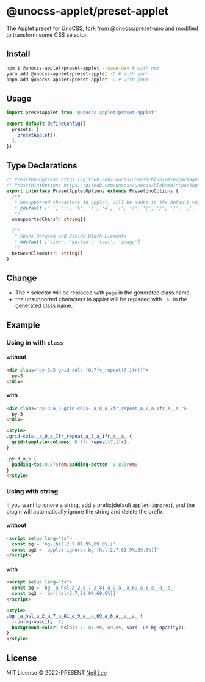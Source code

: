 # @unocss-applet/preset-applet

The Applet preset for [UnoCSS](https://github.com/unocss/unocss), fork from [@unocss/preset-uno](https://github.com/unocss/unocss/tree/main/packages/preset-uno) and modified to transform some CSS selector.

## Install

```bash
npm i @unocss-applet/preset-applet --save-dev # with npm
yarn add @unocss-applet/preset-applet -D # with yarn
pnpm add @unocss-applet/preset-applet -D # with pnpm
```

## Usage

```ts
import presetApplet from '@unocss-applet/preset-applet'

export default defineConfig({
  presets: [
    presetApplet(),
  ],
})
```

## Type Declarations

```ts
// PresetUnoOptions https://github.com/unocss/unocss/blob/main/packages/preset-uno/src/index.ts#L9
// PresetMiniOptions https://github.com/unocss/unocss/blob/main/packages/preset-mini/src/index.ts#L33-L73
export interface PresetAppletOptions extends PresetUnoOptions {
  /**
   * Unsupported characters in applet, will be added to the default value
   * @default ['.', ':', '%', '!', '#', '(', ')', '[', '/', ']', ',', '$', '{', '}', '@', '+', '^', '&', '<', '>', '\'']
   */
  unsupportedChars?: string[]

  /**
   * Space Between and Divide Width Elements
   * @default ['view', 'button', 'text', 'image']
   */
  betweenElements?: string[]
}
```

## Change

- The `*` selector will be replaced with `page` in the generated class name.
- the unsupported characters in applet will be replaced with `_a_` in the generated class name.

## Example

### Using in with `class`

#### without

```html
<div class="py-3.5 grid-cols-[0.7fr_repeat(7,1fr)]">
  py-3
</div>
```

#### with

```html
<div class="py-3_a_5 grid-cols-_a_0_a_7fr_repeat_a_7_a_1fr_a__a_">
  py-3
</div>

<style>
.grid-cols-_a_0_a_7fr_repeat_a_7_a_1fr_a__a_ {
  grid-template-columns: 0.7fr repeat(7,1fr);
}

.py-3_a_5 {
  padding-top:0.875rem;padding-bottom: 0.875rem;
}
</style>
```

### Using with string

If you want to ignore a string, add a prefix(default `applet-ignore:`), and the plugin will automatically ignore the string and delete the prefix.

#### without

```html
<script setup lang="ts">
  const bg = 'bg-[hsl(2.7,81.9%,69.6%)]'
  const bg2 = 'applet-ignore: bg-[hsl(2.7,81.9%,69.6%)]'
</script>
```

#### with

```html
<script setup lang="ts">
  const bg = 'bg-_a_hsl_a_2_a_7_a_81_a_9_a__a_69_a_6_a__a__a_'
  const bg2 = 'bg-[hsl(2.7,81.9%,69.6%)]'
</script>

<style>
.bg-_a_hsl_a_2_a_7_a_81_a_9_a__a_69_a_6_a__a__a_ {
  --un-bg-opacity: 1;
  background-color: hsla(2.7, 81.9%, 69.6%, var(--un-bg-opacity));
}
</style>
```

## License

MIT License &copy; 2022-PRESENT [Neil Lee](https://github.com/zguolee)
